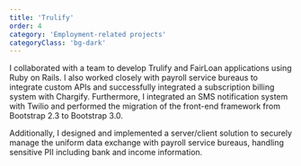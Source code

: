 ```yaml
---
title: 'Trulify'
order: 4
category: 'Employment-related projects'
categoryClass: 'bg-dark'
---
```


I collaborated with a team to develop Trulify and FairLoan applications using Ruby on Rails. I also worked closely with payroll service bureaus to integrate custom APIs and successfully integrated a subscription billing system with Chargify. Furthermore, I integrated an SMS notification system with Twilio and performed the migration of the front-end framework from Bootstrap 2.3 to Bootstrap 3.0.

Additionally, I designed and implemented a server/client solution to securely manage the uniform data exchange with payroll service bureaus, handling sensitive PII including bank and income information.
